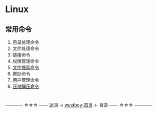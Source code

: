 # Linux

## 常用命令

1. 目录处理命令
2. 文件处理命令
3. 链接命令
4. 权限管理命令
5. [文件搜索命令](常用命令/5.文件搜索命令.md) 
6. 帮助命令
7. 用户管理命令
8. [压缩解压命令](常用命令/8.压缩解压命令.md)





#
———— ☆☆☆ —— 返回 -> [westboy-首页](../../../README.md) <- 目录 —— ☆☆☆ ————